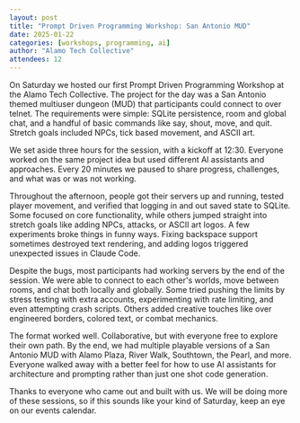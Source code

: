 ```yaml
---
layout: post
title: "Prompt Driven Programming Workshop: San Antonio MUD"
date: 2025-01-22
categories: [workshops, programming, ai]
author: "Alamo Tech Collective"
attendees: 12
---
```


On Saturday we hosted our first Prompt Driven Programming Workshop at the Alamo Tech Collective. The project for the day was a San Antonio themed multiuser dungeon (MUD) that participants could connect to over telnet. The requirements were simple: SQLite persistence, room and global chat, and a handful of basic commands like say, shout, move, and quit. Stretch goals included NPCs, tick based movement, and ASCII art.

We set aside three hours for the session, with a kickoff at 12:30. Everyone worked on the same project idea but used different AI assistants and approaches. Every 20 minutes we paused to share progress, challenges, and what was or was not working.

Throughout the afternoon, people got their servers up and running, tested player movement, and verified that logging in and out saved state to SQLite. Some focused on core functionality, while others jumped straight into stretch goals like adding NPCs, attacks, or ASCII art logos. A few experiments broke things in funny ways. Fixing backspace support sometimes destroyed text rendering, and adding logos triggered unexpected issues in Claude Code.

Despite the bugs, most participants had working servers by the end of the session. We were able to connect to each other's worlds, move between rooms, and chat both locally and globally. Some tried pushing the limits by stress testing with extra accounts, experimenting with rate limiting, and even attempting crash scripts. Others added creative touches like over engineered borders, colored text, or combat mechanics.

The format worked well. Collaborative, but with everyone free to explore their own path. By the end, we had multiple playable versions of a San Antonio MUD with Alamo Plaza, River Walk, Southtown, the Pearl, and more. Everyone walked away with a better feel for how to use AI assistants for architecture and prompting rather than just one shot code generation.

Thanks to everyone who came out and built with us. We will be doing more of these sessions, so if this sounds like your kind of Saturday, keep an eye on our events calendar.